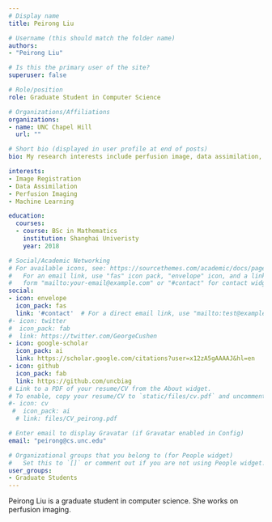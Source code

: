 ```yaml
---
# Display name
title: Peirong Liu

# Username (this should match the folder name)
authors:
- "Peirong Liu"

# Is this the primary user of the site?
superuser: false

# Role/position
role: Graduate Student in Computer Science

# Organizations/Affiliations
organizations:
- name: UNC Chapel Hill
  url: ""

# Short bio (displayed in user profile at end of posts)
bio: My research interests include perfusion image, data assimilation, and machine learning.

interests:
- Image Registration
- Data Assimilation
- Perfusion Imaging
- Machine Learning

education:
  courses:
  - course: BSc in Mathematics
    institution: Shanghai Univeristy
    year: 2018

# Social/Academic Networking
# For available icons, see: https://sourcethemes.com/academic/docs/page-builder/#icons
#   For an email link, use "fas" icon pack, "envelope" icon, and a link in the
#   form "mailto:your-email@example.com" or "#contact" for contact widget.
social:
- icon: envelope
  icon_pack: fas
  link: '#contact'  # For a direct email link, use "mailto:test@example.org".
#- icon: twitter
#  icon_pack: fab
#  link: https://twitter.com/GeorgeCushen
- icon: google-scholar
  icon_pack: ai
  link: https://scholar.google.com/citations?user=x12zA5gAAAAJ&hl=en
- icon: github
  icon_pack: fab
  link: https://github.com/uncbiag
# Link to a PDF of your resume/CV from the About widget.
# To enable, copy your resume/CV to `static/files/cv.pdf` and uncomment the lines below.
#- icon: cv
 #  icon_pack: ai
  # link: files/CV_peirong.pdf

# Enter email to display Gravatar (if Gravatar enabled in Config)
email: "peirong@cs.unc.edu"

# Organizational groups that you belong to (for People widget)
#   Set this to `[]` or comment out if you are not using People widget.
user_groups:
- Graduate Students
---
```


Peirong Liu is a graduate student in computer science. She works on perfusion imaging.
